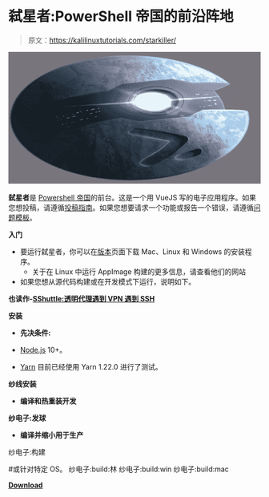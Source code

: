# 弑星者:PowerShell 帝国的前沿阵地

> 原文：<https://kalilinuxtutorials.com/starkiller/>

[![Starkiller : A Frontend for PowerShell Empire](img//870d211e59749be3c3463c372bb7ef2b.png "Starkiller : A Frontend for PowerShell Empire")](https://1.bp.blogspot.com/-1NjjqR3eVrM/XnzqCY2WqII/AAAAAAAAFrA/2zN9I4be-RICjgJTmHWHDFy1KHZhxdhTACLcBGAsYHQ/s1600/icon%25281%2529.png)

**弑星者**是 [Powershell 帝国](https://github.com/BC-SECURITY/Empire/)的前台。这是一个用 VueJS 写的电子应用程序。如果您想投稿，请遵循[投稿指南](https://github.com/BC-SECURITY/Starkiller/blob/master/CONTRIBUTING.md)。如果您想要请求一个功能或报告一个错误，请遵循[问题模板](https://github.com/BC-SECURITY/Starkiller/blob/master/.github/ISSUE_TEMPLATE.md)。

**入门**

*   要运行弑星者，你可以在[版本](https://github.com/BC-SECURITY/Starkiller/releases)页面下载 Mac、Linux 和 Windows 的安装程序。
    *   关于在 Linux 中运行 AppImage 构建的更多信息，请查看他们的网站
*   如果您想从源代码构建或在开发模式下运行，说明如下。

**也读作-[SShuttle:透明代理遇到 VPN 遇到 SSH](https://kalilinuxtutorials.com/sshuttle/)**

**安装**

*   **先决条件:**

*   [Node.js](http://nodejs.org/) 10+。
*   [Yarn](https://classic.yarnpkg.com/en/docs/install) 目前已经使用 Yarn 1.22.0 进行了测试。

**纱线安装**

*   **编译和热重装开发**

**纱电子:发球**

*   **编译并缩小用于生产**

纱电子:构建

#或针对特定 OS。
纱电子:build:林
纱电子:build:win
纱电子:build:mac

[**Download**](https://github.com/BC-SECURITY/Starkiller)
